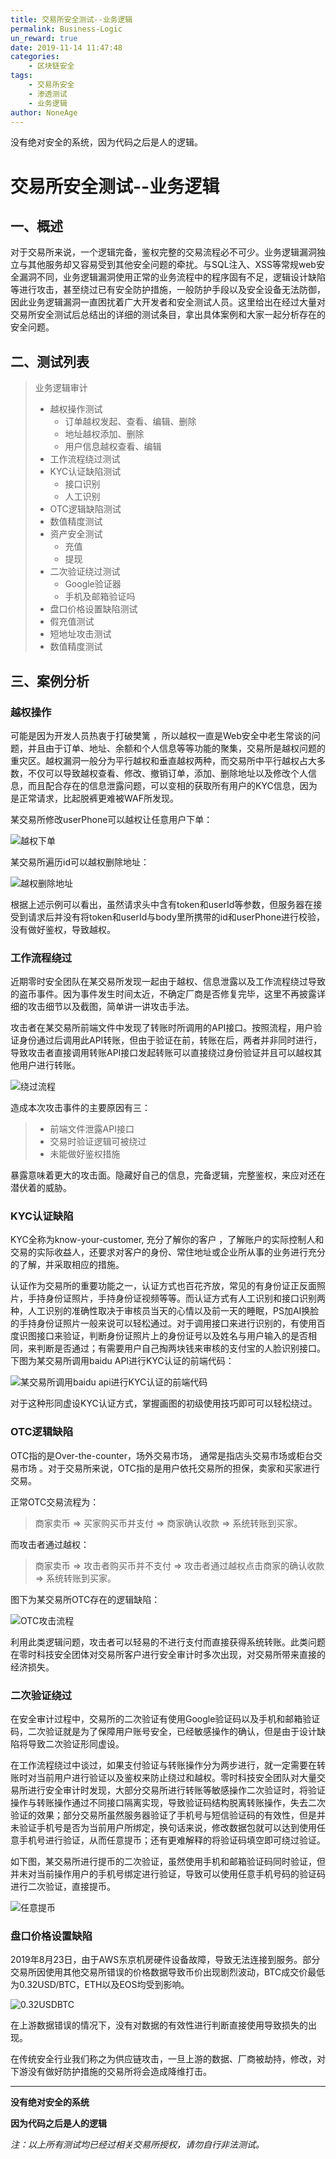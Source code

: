 ```yaml
---
title: 交易所安全测试--业务逻辑
permalink: Business-Logic
un_reward: true
date: 2019-11-14 11:47:48
categories:
    - 区块链安全
tags:
    - 交易所安全
    - 渗透测试
    - 业务逻辑
author: NoneAge
---
```


没有绝对安全的系统，因为代码之后是人的逻辑。

<!-----more----->

# 交易所安全测试--业务逻辑

## 一、概述

对于交易所来说，一个逻辑完备，鉴权完整的交易流程必不可少。业务逻辑漏洞独立与其他服务却又容易受到其他安全问题的牵扰。与SQL注入、XSS等常规web安全漏洞不同，业务逻辑漏洞使用正常的业务流程中的程序固有不足，逻辑设计缺陷等进行攻击，甚至绕过已有安全防护措施，一般防护手段以及安全设备无法防御，因此业务逻辑漏洞一直困扰着广大开发者和安全测试人员。这里给出在经过大量对交易所安全测试后总结出的详细的测试条目，拿出具体案例和大家一起分析存在的安全问题。



## 二、测试列表

> 业务逻辑审计 
>
> - 越权操作测试
>   - 订单越权发起、查看、编辑、删除
>   - 地址越权添加、删除
>   - 用户信息越权查看、编辑
> - 工作流程绕过测试
> - KYC认证缺陷测试
>   - 接口识别
>   - 人工识别
> - OTC逻辑缺陷测试
> - 数值精度测试
> - 资产安全测试
>   - 充值
>   - 提现
> - 二次验证绕过测试
>   - Google验证器
>   - 手机及邮箱验证吗
> - 盘口价格设置缺陷测试
> - 假充值测试
> - 短地址攻击测试
> - 数值精度测试



## 三、案例分析

### 越权操作

可能是因为开发人员热衷于打破樊篱 ，所以越权一直是Web安全中老生常谈的问题，并且由于订单、地址、余额和个人信息等等功能的聚集，交易所是越权问题的重灾区。越权漏洞一般分为平行越权和垂直越权两种，而交易所中平行越权占大多数，不仅可以导致越权查看、修改、撤销订单，添加、删除地址以及修改个人信息，而且配合存在的信息泄露问题，可以变相的获取所有用户的KYC信息，因为是正常请求，比起脱裤更难被WAF所发现。

某交易所修改userPhone可以越权让任意用户下单：

![越权下单](./assets/yqxd.png "越权下单")



某交易所遍历id可以越权删除地址：

![越权删除地址](./assets/yqscdz.png "越权删除地址")

根据上述示例可以看出，虽然请求头中含有token和userId等参数，但服务器在接受到请求后并没有将token和userId与body里所携带的id和userPhone进行校验，没有做好鉴权，导致越权。  



### 工作流程绕过

近期零时安全团队在某交易所发现一起由于越权、信息泄露以及工作流程绕过导致的盗币事件。因为事件发生时间太近，不确定厂商是否修复完毕，这里不再披露详细的攻击细节以及截图，简单讲一讲攻击手法。

攻击者在某交易所前端文件中发现了转账时所调用的API接口。按照流程，用户验证身份通过后调用此API转账，但由于验证在前，转账在后，两者并非同时进行，导致攻击者直接调用转账API接口发起转账可以直接绕过身份验证并且可以越权其他用户进行转账。  

![绕过流程](./assets/rglc.png)

造成本次攻击事件的主要原因有三：

> - 前端文件泄露API接口
> - 交易时验证逻辑可被绕过
> - 未能做好鉴权措施

暴露意味着更大的攻击面。隐藏好自己的信息，完备逻辑，完整鉴权，来应对还在潜伏着的威胁。



### KYC认证缺陷  

KYC全称为know-your-customer,  充分了解你的客户 ，了解账户的实际控制人和交易的实际收益人，还要求对客户的身份、常住地址或企业所从事的业务进行充分的了解，并采取相应的措施。

认证作为交易所的重要功能之一，认证方式也百花齐放，常见的有身份证正反面照片，手持身份证照片，手持身份证视频等等。而认证方式有人工识别和接口识别两种，人工识别的准确性取决于审核员当天的心情以及前一天的睡眠，PS加AI换脸的手持身份证照片一般来说可以轻松通过。对于调用接口来进行识别的，有使用百度识图接口来验证，判断身份证照片上的身份证号以及姓名与用户输入的是否相同，来判断是否通过；有需要用户自己掏两块钱来审核的支付宝的人脸识别接口。
下图为某交易所调用baidu API进行KYC认证的前端代码：

![某交易所调用baidu api进行KYC认证的前端代码](./assets/kycjs.png "某交易所调用baidu api进行KYC认证的前端代码")

对于这种形同虚设KYC认证方式，掌握画图的初级使用技巧即可可以轻松绕过。



### OTC逻辑缺陷

OTC指的是Over-the-counter，场外交易市场， 通常是指店头交易市场或柜台交易市场 。对于交易所来说，OTC指的是用户依托交易所的担保，卖家和买家进行交易。

正常OTC交易流程为：

> 商家卖币  =>  买家购买币并支付 => 商家确认收款 => 系统转账到买家。

而攻击者通过越权：

> 商家卖币 =>  攻击者购买币并不支付 =>  攻击者通过越权点击商家的确认收款  =>  系统转账到买家。

图下为某交易所OTC存在的逻辑缺陷：

![OTC攻击流程](./assets/OTCattack.png "OTC攻击流程")

利用此类逻辑问题，攻击者可以轻易的不进行支付而直接获得系统转账。此类问题在零时科技安全团体对交易所客户进行安全审计时多次出现，对交易所带来直接的经济损失。



### 二次验证绕过

在安全审计过程中，交易所的二次验证有使用Google验证码以及手机和邮箱验证码，二次验证就是为了保障用户账号安全，已经敏感操作的确认，但是由于设计缺陷将导致二次验证形同虚设。

在工作流程绕过中谈过，如果支付验证与转账操作分为两步进行，就一定需要在转账时对当前用户进行验证以及鉴权来防止绕过和越权。零时科技安全团队对大量交易所进行安全审计时发现，大部分交易所进行转账等敏感操作二次验证时，将验证操作与转账操作通过不同接口隔离实现，导致验证码结构脱离转账操作，失去二次验证的效果；部分交易所虽然服务器验证了手机号与短信验证码的有效性，但是并未验证手机号是否为当前用户所绑定，换句话来说，修改数据包就可以达到使用任意手机号进行验证，从而任意提币；还有更难解释的将验证码填空即可绕过验证。

如下图，某交易所进行提币的二次验证，虽然使用手机和邮箱验证码同时验证，但并未对当前操作用户的手机号绑定进行验证，导致可以使用任意手机号码的验证码进行二次验证，直接提币。

![任意提币](./assets/任意提币.png)



### 盘口价格设置缺陷  

2019年8月23日，由于AWS东京机房硬件设备故障，导致无法连接到服务。部分交易所因使用其他交易所错误的价格数据导致币价出现剧烈波动，BTC成交价最低为0.32USD/BTC，ETH以及EOS均受到影响。

![0.32USDBTC](./assets/0.32USDBTC.png)

在上游数据错误的情况下，没有对数据的有效性进行判断直接使用导致损失的出现。

在传统安全行业我们称之为供应链攻击，一旦上游的数据、厂商被劫持，修改，对下游没有做好防护措施的交易所将会造成降维打击。



---

**没有绝对安全的系统**

**因为代码之后是人的逻辑**



*注：以上所有测试均已经过相关交易所授权，请勿自行非法测试。*